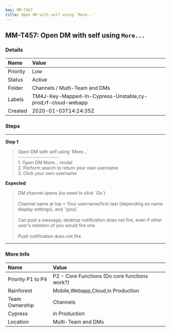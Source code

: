```yaml
---
key: MM-T457
title: Open DM with self using `More...`
---
```


## MM-T457: Open DM with self using `More...`

### Details

| Name     | Value                                                       |
| :------- | :---------------------------------------------------------- |
| Priority | Low                                                         |
| Status   | Active                                                      |
| Folder   | Channels / Multi-Team and DMs                               |
| Labels   | TM4J-Key-Mapped-In-Cypress-Unstable,cy-prod,rf-cloud-webapp |
| Created  | 2020-01-03T14:24:35Z                                        |

### Steps

<hr/>

**Step 1**

> <article>Open DM with self using `More...`<br />--------------------<br />1. Open DM More... modal<br />2. Perform search to return your own username<br />3. Click your own username</article>

**Expected**

> <article>DM channel opens (no need to click `Go`)<br /><br />Channel name at top = Your username/first-last (depending on name display settings), and `(you)`<br /><br />Can post a message; desktop notification does not fire, even if other user's mention of you would fire one<br /><br />Push notification does not fire</article>

<hr/>

### More Info

| Name              | Value                                         |
| :---------------- | :-------------------------------------------- |
| Priority P1 to P4 | P2 - Core Functions (Do core functions work?) |
| Rainforest        | Mobile,Webapp,Cloud,in Production             |
| Team Ownership    | Channels                                      |
| Cypress           | in Production                                 |
| Location          | Multi-Team and DMs                            |
